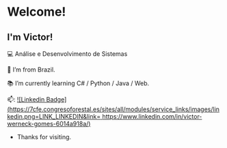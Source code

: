 
 # Welcome!

 

## I'm Victor!

 

:computer: Análise e Desenvolvimento de Sistemas

:house_with_garden: I’m from Brazil.

:books: I’m currently learning C# / Python / Java / Web.


 
📫:
[![Linkedin Badge](https://7cfe.congresoforestal.es/sites/all/modules/service_links/images/linkedin.png=LINK_LINKEDIN&link= https://www.linkedin.com/in/victor-werneck-gomes-6014a918a/)]( https://www.linkedin.com/in/victor-werneck-gomes-6014a918a/)


- Thanks for visiting.



<!---
VWGomes/VWGomes is a ✨ special ✨ repository because its `README.md` (this file) appears on your GitHub profile.
You can click the Preview link to take a look at your changes.
--->
